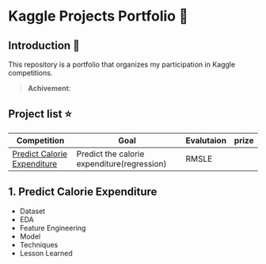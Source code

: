# Kaggle Projects Portfolio :rocket:

## Introduction :memo:
This repository is a portfolio that organizes my participation in Kaggle competitions.



> **Achivement**: 



## Project list :star:
| Competition | Goal | Evalutaion | prize |
|----------|-----------|-----------|------|
| [Predict Calorie Expenditure](https://www.kaggle.com/competitions/playground-series-s5e5) | Predict the calorie expenditure(regression) | RMSLE |  |  



## 1. Predict Calorie Expenditure
- Dataset
- EDA
- Feature Engineering
- Model
- Techniques
- Lesson Learned
